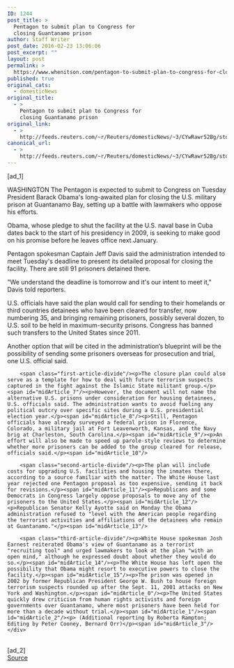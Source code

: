 ```yaml
---
ID: 1244
post_title: >
  Pentagon to submit plan to Congress for
  closing Guantanamo prison
author: Staff Writer
post_date: 2016-02-23 13:06:06
post_excerpt: ""
layout: post
permalink: >
  https://www.whenitson.com/pentagon-to-submit-plan-to-congress-for-closing-guantanamo-prison/
published: true
original_cats:
  - domesticNews
original_title:
  - >
    Pentagon to submit plan to Congress for
    closing Guantanamo prison
original_link:
  - >
    http://feeds.reuters.com/~r/Reuters/domesticNews/~3/CYwRawr52Bg/story01.htm
canonical_url:
  - >
    http://feeds.reuters.com/~r/Reuters/domesticNews/~3/CYwRawr52Bg/story01.htm
---
```

 [ad_1]
<br><div id="articleText">
<span id="midArticle_start"/>

<span id="midArticle_0"/><span class="focusParagraph" readability="5"><p><span class="articleLocation">WASHINGTON</span> The Pentagon is expected to submit to Congress on Tuesday President Barack Obama's long-awaited plan for closing the U.S. military prison at Guantanamo Bay, setting up a battle with lawmakers who oppose his efforts.</p></span><span id="midArticle_1"/><p>Obama, whose pledge to shut the facility at the U.S. naval base in Cuba dates back to the start of his presidency in 2009, is seeking to make good on his promise before he leaves office next January.</p><span id="midArticle_2"/><p>Pentagon spokesman Captain Jeff Davis said the administration intended to meet Tuesday's deadline to present its detailed proposal for closing the facility. There are still 91 prisoners detained there.</p><span id="midArticle_3"/><p>"We understand the deadline is tomorrow and it's our intent to meet it," Davis told reporters.</p><span id="midArticle_4"/><p>U.S. officials have said the plan would call for sending to their homelands or third countries detainees who have been cleared for transfer, now numbering 35, and bringing remaining prisoners, possibly several dozen, to U.S. soil to be held in maximum-security prisons. Congress has banned such transfers to the United States since 2011.</p><span id="midArticle_5"/><p>Another option that will be cited in the administration’s blueprint will be the possibility of sending some prisoners overseas for prosecution and trial, one U.S. official said.</p><span id="midArticle_6"/>
        
        <span class="first-article-divide"/><p>The closure plan could also serve as a template for how to deal with future terrorism suspects captured in the fight against the Islamic State militant group.</p><span id="midArticle_7"/><p>However, the document will not name the alternative U.S. prisons under consideration for housing detainees, U.S. officials said. The administration wants to avoid fueling any political outcry over specific sites during a U.S. presidential election year.</p><span id="midArticle_8"/><p>Still, Pentagon officials have already surveyed a federal prison in Florence, Colorado, a military jail at Fort Leavenworth, Kansas, and the Navy brig at Charleston, South Carolina.</p><span id="midArticle_9"/><p>An effort will also be made to speed up parole-style reviews to determine whether more prisoners can be added to the group cleared for release, officials said.</p><span id="midArticle_10"/>
        
        <span class="second-article-divide"/><p>The plan will include costs for upgrading U.S. facilities and housing the inmates there, according to a source familiar with the matter. The White House last year rejected one Pentagon proposal as too expensive, sending it back for revisions.</p><span id="midArticle_11"/><p>Republicans and some Democrats in Congress largely oppose proposals to move any of the prisoners to the United States.</p><span id="midArticle_12"/><p>Republican Senator Kelly Ayotte said on Monday the Obama administration refused to "level with the American people regarding the terrorist activities and affiliations of the detainees who remain at Guantanamo."</p><span id="midArticle_13"/>
        
        <span class="third-article-divide"/><p>White House spokesman Josh Earnest reiterated Obama's view of Guantanamo as a terrorist "recruiting tool" and urged lawmakers to look at the plan "with an open mind," although he expressed doubt about whether they would do so.</p><span id="midArticle_14"/><p>The White House has left open the possibility that Obama might resort to executive powers to close the facility.</p><span id="midArticle_15"/><p>The prison was opened in 2002 by former Republican President George W. Bush to house foreign terrorism suspects rounded up after the Sept. 11, 2001 attacks on New York and Washington.</p><span id="midArticle_0"/><p>The United States quickly drew criticism from human rights activists and foreign governments over Guantanamo, where most prisoners have been held for more than a decade without trial.</p><span id="midArticle_1"/><span id="midArticle_2"/><p> (Additional reporting by Roberta Rampton; Editing by Peter Cooney, Bernard Orr)</p><span id="midArticle_3"/></div>
<br>[ad_2]
<br><a href="http://feeds.reuters.com/~r/Reuters/domesticNews/~3/CYwRawr52Bg/story01.htm">Source </a>